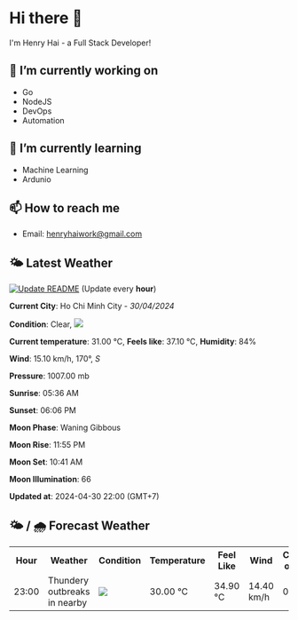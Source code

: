 # Hi there 👋

I'm Henry Hai - a Full Stack Developer!

## 🔭 I’m currently working on

- Go
- NodeJS
- DevOps
- Automation

## 🌱 I’m currently learning

- Machine Learning
- Ardunio

## 📫 How to reach me

- Email: <henryhaiwork@gmail.com>

## 🌤️ Latest Weather
[![Update README](https://github.com/henry0hai/henry0hai/actions/workflows/udpateReadme.yml/badge.svg)](https://github.com/henry0hai/henry0hai/actions/workflows/udpateReadme.yml)
(Update every **hour**)
<!-- CURRENT_WEATHER:START -->
**Current City**: Ho Chi Minh City - *30/04/2024*

**Condition**: Clear, <img src="https://cdn.weatherapi.com/weather/64x64/night/113.png"/>

**Current temperature**: 31.00 °C, **Feels like**: 37.10 °C, **Humidity**: 84%

**Wind**: 15.10 km/h, 170°, *S*

**Pressure**: 1007.00 mb

**Sunrise**: 05:36 AM

**Sunset**: 06:06 PM

**Moon Phase**: Waning Gibbous

**Moon Rise**: 11:55 PM

**Moon Set**: 10:41 AM

**Moon Illumination**: 66

**Updated at**: 2024-04-30 22:00 (GMT+7)<!-- CURRENT_WEATHER:END -->

## 🌤️ / 🌧️ Forecast Weather
<!-- FORECAST_WEATHER:START -->
<table>
		<tr>
			<th>Hour</th>
			<th>Weather</th>
			<th>Condition</th>
			<th>Temperature</th>
			<th>Feel Like</th>
			<th>Wind</th>
			<th>Chance of Rain</th>
		</tr>
				<tr>
					<td>23:00</td>
					<td>Thundery outbreaks in nearby</td>
					<td><img src='https://cdn.weatherapi.com/weather/64x64/night/200.png'/></td>
					<td>30.00 °C</td>
					<td>34.90 °C</td>
					<td>14.40 km/h</td>
					<td>0 %</td>
				</tr>
</table>
<!-- FORECAST_WEATHER:END -->
